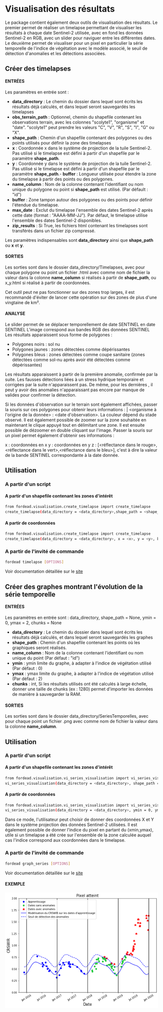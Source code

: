 # Visualisation des résultats
Le package contient également deux outils de visualisation des résultats. Le premier permet de réaliser un timelapse permettant de visualiser les résultats à chaque date Sentinel-2 utilisée, avec en fond les données Sentinel-2 en RGB, avec un slider pour naviguer entre les différentes dates.
Le deuxième permet de visualiser pour un pixel en particulier la série temporelle de l'indice de végétation avec le modèle associé, le seuil de détection d'anomalies et les détections associées.

## Créer des timelapses
#### ENTRÉES
Les paramètres en entrée sont :

- **data_directory** : Le chemin du dossier dans lequel sont écrits les résultats déjà calculés, et dans lequel seront sauvegardés les timelapses
- **obs_terrain_path** : Optionnel, chemin du shapefile contenant les observations terrain, avec les colonnes "scolyte1", "organisme" et "date". "scolyte1" peut prendre les valeurs  "C", "V", "R", "S", "I", "G" ou "X".
- **shape_path** : Chemin d'un shapefile contenant des polygones ou des points utilisés pour définir la zone des timelapses
- **x** : Coordonnée x dans le système de projection de la tuile Sentinel-2. Pas utilisé si le timelapse est défini à partir d'un shapefile par le paramètre **shape_path**.
- **y** : Coordonnée y dans le système de projection de la tuile Sentinel-2. Pas utilisé si le timelapse est défini à partir d'un shapefile par le paramètre **shape_path**.- **buffer** : Longueur utilisée pour étendre la zone du timelapse à partir des points ou des polygones.
- **name_column** : Nom de la colonne contenant l'identifiant ou nom unique du polygone ou point si **shape_path** est utilisé. (Par défault : "id")
- **buffer** : Zone tampon autour des polygones ou des points pour définir l'étendue du timelapse.
- **max_date** : Exclut du timelapse l'ensemble des dates Sentinel-2 après cette date (format : "AAAA-MM-JJ"). Par défaut, le timelapse utilise l'ensemble des dates Sentinel-2 disponibles.
- **zip_results** : Si True, les fichiers html contenant les timelapses sont transférés dans un fichier zip compressé.

Les paramètres indispensables sont **data_directory** ainsi que **shape_path** ou **x** et **y**.

#### SORTIES
Les sorties sont dans le dossier data_directory/Timelapses, avec pour chaque polygone ou point un fichier .html avec comme nom de fichier la valeur dans la colonne **name_column** si réalisés à partir de **shape_path**, ou x_y.html si réalisé à partir de coordonnées.

Cet outil peut ne pas fonctionner sur des zones trop larges, il est recommandé d'éviter de lancer cette opération sur des zones de plus d'une vingtaine de km².

#### ANALYSE
Le slider permet de se déplacer temporellement de date SENTINEL en date SENTINEL
L'image correspond aux bandes RGB des données SENTINEL
Les résultats apparaissent sous forme de polygones :
- Polygones noirs : sol nu
- Polygones jaunes : zones détectées comme dépérissantes
- Polygones bleus : zones détectées comme coupe sanitaire (zones détectées comme sol-nu après avoir été détectées comme dépérissantes)

Les résultats apparaissent à partir de la première anomalie, confirmée par la suite. Les fausses détections liées à un stress hydrique temporaire et corrigées par la suite n'apparaissent pas. De même, pour les dernières , il peut y avoir des anomalies n'apparaissant pas encore par manque de  valides pour confirmer la détection.

Si les données d'observation sur le terrain sont également affichées, passer la souris sur ces polygones pour obtenir leurs informations :  | <organisme à l'origine de la donnée> : <date d'observation>. La couleur dépend du stade observé.
Il est également possible de zoomer sur la zone souhaitée en maintenant le clique appuyé tout en délimitant une zone. Il est ensuite possible de dézoomer en double cliquant sur l'image. Passer la souris sur un pixel permet également d'obtenir ses informations :

x : coordonnées en x
y : coordonnées en y
z : [<réflectance dans le rouge>,<réflectance dans le vert>,<réflectance dans le bleu>], c'est à dire la valeur de la bande SENTINEL correspondante à la date donnée.

## Utilisation
### A partir d'un script
#### A partir d'un shapefile contenant les zones d'intérêt
```bash
from fordead.visualisation.create_timelapse import create_timelapse
create_timelapse(data_directory = <data_directory>,shape_path = <shape_path>, buffer = 100, name_column = "id")
```
#### A partir de coordonnées
```bash
from fordead.visualisation.create_timelapse import create_timelapse
create_timelapse(data_directory = <data_directory>, x = <x>, y = <y>, buffer = 100)
```
### A partir de l'invité de commande
```bash
fordead timelapse [OPTIONS]
```
Voir documentation détaillée sur le [site](https://fordead.gitlab.io/fordead_package/docs/cli/#fordead-timelapse)

## Créer des graphes montrant l'évolution de la série temporelle
#### ENTRÉES
Les paramètres en entrée sont :
data_directory, shape_path = None, ymin = 0, ymax = 2, chunks = None

- **data_directory** : Le chemin du dossier dans lequel sont écrits les résultats déjà calculés, et dans lequel seront sauvegardés les graphes
- **shape_path** : Chemin d'un shapefile contenant les points où les graphiques seront réalisés.
- **name_column** : Nom de la colonne contenant l'identifiant ou nom unique du point (Par défaut : "id")
- **ymin** : ymin limite du graphe, à adapter à l'indice de végétation utilisé (Par défaut : 0)
- **ymax** : ymax limite du graphe, à adapter à l'indice de végétation utilisé (Par défaut : 2)
- **chunks** : int, Si les résultats utilisés ont été calculés à large échelle, donner une taille de chunks (ex : 1280) permet d'importer les données de manière à sauvegarder la RAM. 

#### SORTIES
Les sorties sont dans le dossier data_directory/SeriesTemporelles, avec pour chaque point un fichier .png avec comme nom de fichier la valeur dans la colonne **name_column**.


## Utilisation
### A partir d'un script
#### A partir d'un shapefile contenant les zones d'intérêt
```bash
from fordead.visualisation.vi_series_visualisation import vi_series_visualisation
vi_series_visualisation(data_directory = <data_directory>, shape_path = <shape_path>, name_column = "id", ymin = 0, ymax = 2, chunks = 100)
```
#### A partir de coordonnées
```bash
from fordead.visualisation.vi_series_visualisation import vi_series_visualisation
vi_series_visualisation(data_directory = <data_directory>, ymin = 0, ymax = 2, chunks = 100)
```
Dans ce mode, l'utilisateur peut choisir de donner des coordonnées X et Y dans le système projection des données Sentinel-2 utilisées.
Il est également possible de donner l'indice du pixel en partant du (xmin,ymax), utile si un timelapse a été crée sur l'ensemble de la zone calculée auquel cas l'indice correspond aux coordonnées dans le timelapse.

### A partir de l'invité de commande
```bash
fordead graph_series [OPTIONS]
```
Voir documentation détaillée sur le [site](https://fordead.gitlab.io/fordead_package/docs/cli/#fordead-graph_series)

#### EXEMPLE
![graph_example](Diagrams/graph_example.png "graph_example")
